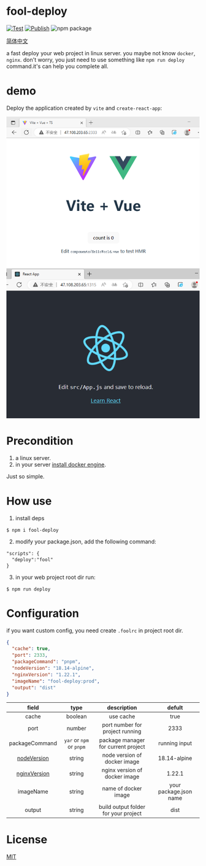 # fool-deploy

[![Test](https://github.com/thomas-void0/fool-deploy/actions/workflows/test.yml/badge.svg)](https://github.com/thomas-void0/fool-deploy/actions/workflows/test.yml)
[![Publish](https://github.com/thomas-void0/fool-deploy/actions/workflows/publish.yml/badge.svg)](https://github.com/thomas-void0/fool-deploy/actions/workflows/publish.yml) <img src="https://img.shields.io/npm/v/fool-deploy.svg" alt="npm package">

[简体中文](./README.zh.md)

a fast deploy your web project in linux server. you maybe not know `docker`, `nginx`. don't worry, you just need to use something like `npm run deploy` command.it's can help you complete all.

# demo

Deploy the application created by `vite` and `create-react-app`:

![vite](./img/vite-vue.jpg)
![create-react-app](./img/create-react-app.jpg)

# Precondition

1. a linux server.
2. in your server [install docker engine](https://docs.docker.com/engine/install/centos/).

Just so simple.

# How use

1. install deps

```shell
$ npm i fool-deploy
```

2. modify your package.json, add the following command:

```shell
"scripts": {
  "deploy":"fool"
}
```

3. in your web project root dir run:

```shell
$ npm run deploy
```

# Configuration

if you want custom config, you need create `.foolrc` in project root dir.

```json
{
  "cache": true,
  "port": 2333,
  "packageCommand": "pnpm",
  "nodeVersion": "18.14-alpine",
  "nginxVersion": "1.22.1",
  "imageName": "fool-deploy:prod",
  "output": "dist"
}
```

|                     field                      |           type           |             description              |         defult         |
| :--------------------------------------------: | :----------------------: | :----------------------------------: | :--------------------: |
|                     cache                      |         boolean          |              use cache               |          true          |
|                      port                      |          number          |   port number for project running    |          2333          |
|                 packageCommand                 | `yar` or `npm` or `pnpm` | package manager for current project  |     running input      |
|  [nodeVersion](https://hub.docker.com/_/node)  |          string          |     node version of docker image     |      18.14-alpine      |
| [nginxVersion](https://hub.docker.com/_/nginx) |          string          |    nginx version of docker image     |         1.22.1         |
|                   imageName                    |          string          |         name of docker image         | your package.json name |
|                     output                     |          string          | build output folder for your project |          dist          |

# License

[MIT](./LICENSE)
